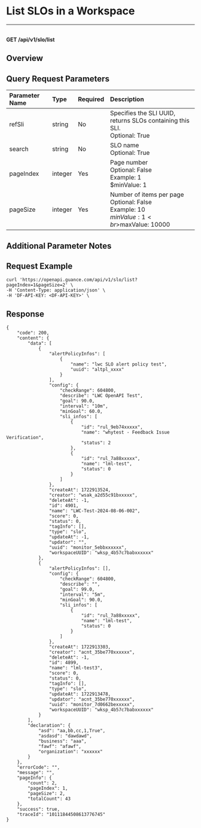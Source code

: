 # List SLOs in a Workspace

---

<br />**GET /api/v1/slo/list**

## Overview




## Query Request Parameters

| Parameter Name | Type   | Required | Description                                                                 |
|:--------------|:-------|:---------|:----------------------------------------------------------------------------|
| refSli        | string | No       | Specifies the SLI UUID, returns SLOs containing this SLI. <br>Optional: True <br> |
| search        | string | No       | SLO name <br>Optional: True <br>                                             |
| pageIndex     | integer| Yes      | Page number <br>Optional: False <br>Example: 1 <br>$minValue: 1 <br>         |
| pageSize      | integer| Yes      | Number of items per page <br>Optional: False <br>Example: 10 <br>$minValue: 1 <br>$maxValue: 10000 <br> |

## Additional Parameter Notes





## Request Example
```shell
curl 'https://openapi.guance.com/api/v1/slo/list?pageIndex=1&pageSize=2' \
-H 'Content-Type: application/json' \
-H 'DF-API-KEY: <DF-API-KEY>' \
```




## Response
```shell
{
    "code": 200,
    "content": {
        "data": [
            {
                "alertPolicyInfos": [
                    {
                        "name": "lwc SLO alert policy test",
                        "uuid": "altpl_xxxx"
                    }
                ],
                "config": {
                    "checkRange": 604800,
                    "describe": "LWC OpenAPI Test",
                    "goal": 90.0,
                    "interval": "10m",
                    "minGoal": 60.0,
                    "sli_infos": [
                        {
                            "id": "rul_9eb74xxxxx",
                            "name": "whytest - Feedback Issue Verification",
                            "status": 2
                        },
                        {
                            "id": "rul_7a88xxxxx",
                            "name": "lml-test",
                            "status": 0
                        }
                    ]
                },
                "createAt": 1722913524,
                "creator": "wsak_a2d55c91bxxxxx",
                "deleteAt": -1,
                "id": 4901,
                "name": "LWC-Test-2024-08-06-002",
                "score": 0,
                "status": 0,
                "tagInfo": [],
                "type": "slo",
                "updateAt": -1,
                "updator": "",
                "uuid": "monitor_5ebbxxxxxx",
                "workspaceUUID": "wksp_4b57c7babxxxxxx"
            },
            {
                "alertPolicyInfos": [],
                "config": {
                    "checkRange": 604800,
                    "describe": "",
                    "goal": 99.0,
                    "interval": "5m",
                    "minGoal": 90.0,
                    "sli_infos": [
                        {
                            "id": "rul_7a88xxxxx",
                            "name": "lml-test",
                            "status": 0
                        }
                    ]
                },
                "createAt": 1722913303,
                "creator": "acnt_35be770xxxxxx",
                "deleteAt": -1,
                "id": 4899,
                "name": "lml-test3",
                "score": 0,
                "status": 0,
                "tagInfo": [],
                "type": "slo",
                "updateAt": 1722913478,
                "updator": "acnt_35be770xxxxxx",
                "uuid": "monitor_7d0662bexxxxx",
                "workspaceUUID": "wksp_4b57c7babxxxxxx"
            }
        ],
        "declaration": {
            "asd": "aa,bb,cc,1,True",
            "asdasd": "dawdawd",
            "business": "aaa",
            "fawf": "afawf",
            "organization": "xxxxxx"
        }
    },
    "errorCode": "",
    "message": "",
    "pageInfo": {
        "count": 2,
        "pageIndex": 1,
        "pageSize": 2,
        "totalCount": 43
    },
    "success": true,
    "traceId": "10111844508613776745"
} 
```